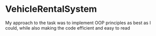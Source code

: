 # VehicleRentalSystem 
My approach to the task was to implement OOP principles as best as I could, while also making the code efficient and easy to read
